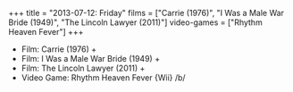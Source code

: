 +++
title = "2013-07-12: Friday"
films = ["Carrie (1976)", "I Was a Male War Bride (1949)", "The Lincoln Lawyer (2011)"]
video-games = ["Rhythm Heaven Fever"]
+++


* Film: Carrie (1976) +
* Film: I Was a Male War Bride (1949) +
* Film: The Lincoln Lawyer (2011) +
* Video Game: Rhythm Heaven Fever {Wii} /b/
